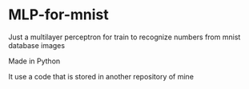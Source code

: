# MLP-for-mnist
Just a multilayer perceptron for train to recognize numbers from mnist database images

Made in Python

It use a code that is stored in another repository of mine
